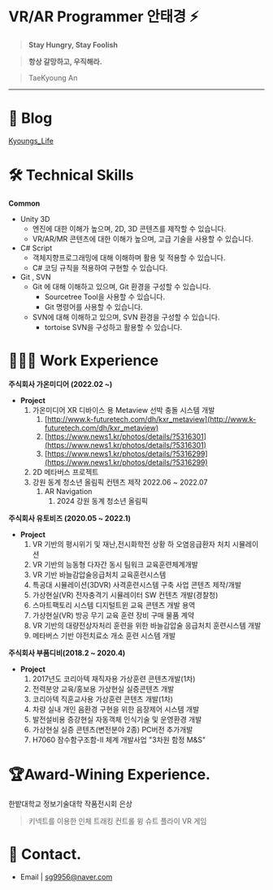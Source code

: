 # VR/AR Programmer 안태경 ⚡

> **Stay Hungry, Stay Foolish**
> 

> **항상 갈망하고, 우직해라.**
> 

> TaeKyoung An
> 

---

# 💾 Blog

[Kyoungs_Life](https://tkablog.tistory.com/)

# 🛠 Technical Skills

**Common**                                                       

- Unity 3D
    - 엔진에 대한 이해가 높으며, 2D, 3D 콘텐츠를 제작할 수 있습니다.
    - VR/AR/MR 콘텐츠에 대한 이해가 높으며, 고급 기술을 사용할 수 있습니다.
- C# Script
    - 객체지향프로그래밍에 대해 이해하며 활용 및 적용할 수 있습니다.
    - C# 코딩 규칙을 적용하여 구현할 수 있습니다.
- Git , SVN
    - Git 에 대해 이해하고 있으며, Git 환경을 구성할 수 있습니다.
        - Sourcetree Tool을 사용할 수 있습니다.
        - Git 명령어를 사용할 수 있습니다.
    - SVN에 대해 이해하고 있으며, SVN 환경을 구성할 수 있습니다.
        - tortoise SVN을 구성하고 활용할 수 있습니다.
        

# 🧑🏽‍💼 Work Experience

**주식회사 가온미디어 (2022.02 ~)**

- **Project**
    1. 가온미디어 XR 디바이스 용 Metaview 선박 충돌 시스템 개발
        1. [http://www.k-futuretech.com/dh/kxr_metaview](http://www.k-futuretech.com/dh/kxr_metaview)
        2. [https://www.news1.kr/photos/details/?5316301](https://www.news1.kr/photos/details/?5316301)
        3. [https://www.news1.kr/photos/details/?5316299](https://www.news1.kr/photos/details/?5316299)
    2. 2D 메타버스 프로젝트 
    3. 강원 동계 청소년 올림픽 컨텐츠 제작 2022.06 ~ 2022.07
        1. AR Navigation
            1. 2024 강원 동계 청소년 올림픽
    

**주식회사 유토비즈 (2020.05 ~ 2022.1)**

- **Project**
    1. VR 기반의 평시위기 및 재난,전시화학전 상황 하 오염응급환자 처치 시뮬레이션
    2. VR 기반의 능동형 다자간 동시 팀워크 교육훈련체계개발
    3. VR 기반 바늘감압술응급처치 교육훈련시스템
    4. 특공대 시뮬레이션(3DVR) 사격훈련시스템 구축 사업 콘텐츠 제작/개발
    5. 가상현실(VR) 전자충격기 시뮬레이터 SW 컨텐츠 개발(경찰청)
    6. 스마트팩토리 시스템 디지털트윈 교육 콘텐츠 개발 용역
    7. 가상현실(VR) 방공 무기 교육 훈련 장비 구매 물품 계약
    8. VR 기반의 대량전상자처리 훈련을 위한 바늘감압술 응급처치 훈련시스템 개발
    9. 메타버스 기반 야전치료소 개소 훈련 시스템 개발

**주식회사 부품디비(2018.2 ~ 2020.4)**

- **Project**
    1. 2017년도 코리아텍 재직자용 가상훈련 콘텐츠개발(1차)
    2. 전력분양 교육/홍보용 가상현실 실증콘텐츠 개발
    3. 코리아텍 직훈교사용 가상훈련 콘텐츠 개발(1차)
    4. 차량 실내 개인 음환경 구현을 위한 음장제어 시스템 개발
    5. 발전설비용 증강현실 자동객체 인식기술 및 운영환경 개발
    6. 가상현실 실증 콘텐츠(변전분야 2종) PC버전 추가개발
    7. H7060 잠수함구조함-Ⅱ 체계 개발사업 "3차원 함정 M&S" 

# 🏆Award-Wining Experience.

한밭대학교 정보기술대학 작품전시회 은상

> 키넥트를 이용한 인체 트래킹 컨트롤 윙 슈트 플라이 VR 게임
> 

# 📱  Contact.

- Email  |  sg9956@naver.com
